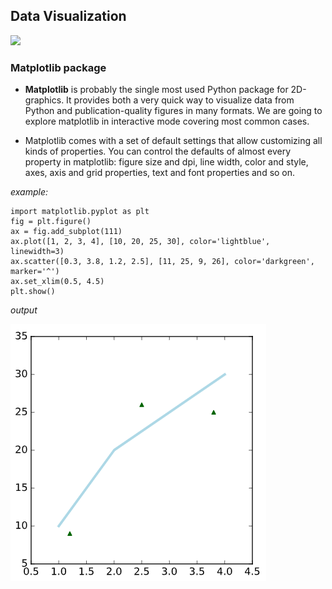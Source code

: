 ## Data Visualization

![](https://az801952.vo.msecnd.net/uploads/b9335f90-bb61-4773-899e-3927c923b9be.png)


### Matplotlib package

- **Matplotlib** is probably the single most used Python package for 2D-graphics. It provides both a very quick way to visualize data from Python and publication-quality figures in many formats. We are going to explore matplotlib in interactive mode covering most common cases.

- Matplotlib comes with a set of default settings that allow customizing all kinds of properties. You can control the defaults of almost every property in matplotlib: figure size and dpi, line width, color and style, axes, axis and grid properties, text and font properties and so on.


*example:*

```
import matplotlib.pyplot as plt
fig = plt.figure()
ax = fig.add_subplot(111)
ax.plot([1, 2, 3, 4], [10, 20, 25, 30], color='lightblue', linewidth=3)
ax.scatter([0.3, 3.8, 1.2, 2.5], [11, 25, 9, 26], color='darkgreen', marker='^')
ax.set_xlim(0.5, 4.5)
plt.show()
```

*output*

![](plot.PNG)
